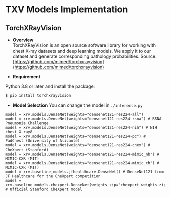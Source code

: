 # TXV Models Implementation

## TorchXRayVision

- **Overview**  
TorchXRayVision is an open source software library for working with chest X-ray datasets and deep learning models. We apply it to our dataset and generate corresponding pathology probabilities. Source: [https://github.com/mlmed/torchxrayvision](https://github.com/mlmed/torchxrayvision)

- **Requirement** 

Python 3.8 or later and install the package:
```
$ pip install torchxrayvision
```

- **Model Selection** 
You can change the model in `./inference.py`

```
model = xrv.models.DenseNet(weights="densenet121-res224-all")
model = xrv.models.DenseNet(weights="densenet121-res224-rsna") # RSNA Pneumonia Challenge
model = xrv.models.DenseNet(weights="densenet121-res224-nih") # NIH chest X-ray8
model = xrv.models.DenseNet(weights="densenet121-res224-pc") # PadChest (University of Alicante)
model = xrv.models.DenseNet(weights="densenet121-res224-chex") # CheXpert (Stanford)
model = xrv.models.DenseNet(weights="densenet121-res224-mimic_nb") # MIMIC-CXR (MIT)
model = xrv.models.DenseNet(weights="densenet121-res224-mimic_ch") # MIMIC-CXR (MIT)
model = xrv.baseline_models.jfhealthcare.DenseNet() # DenseNet121 from JF Healthcare for the CheXpert competition
model = xrv.baseline_models.chexpert.DenseNet(weights_zip="chexpert_weights.zip") # Official Stanford CheXpert model

```

